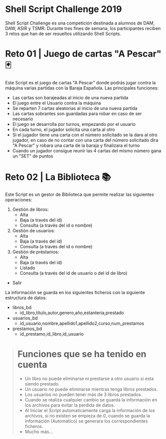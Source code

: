 # Shell Script Challenge 2019
Shell Script Challenge es una competición destinada a alumnos de DAM, DAW, ASIR y TSMR.
Durante tres fines de semana, los participantes reciben 3 retos que han de ser resueltos utilizando Shell Scripts.

# Reto 01 | Juego de cartas "A Pescar" 🃏
Este Script es el juego de cartas "A Pescar" donde podrás jugar contra la máquina varias partidas con la Baraja Española.
Las principales funciones:
+ Las cartas son barajeadas al inicio de una nueva partida
+ El juego entre el Usuario contra la máquina
+ Se reparten 7 cartas aleatorias al inicio de una nueva partida
+ Las cartas sobrantes son guardadas para robar en caso de ser necesario
+ El juego se desarrolla por turnos, empezando por el usuario
+ En cada turno, el jugador solicita una carta al otro
+ Si el jugador tiene una carta con el número solicitado se la dara al otro jugador, en caso de no contar con una carta del número solicitado dira "A Pescar" y robara una carta de la baraja y finalizara el turno
+ Cuando un jugador consigue reunir las 4 cartas del mismo número gana un "SET" de puntos

# Reto 02 | La Biblioteca 📚
Este Script es un gestor de Biblioteca que permite realizar las siguientes operaciones:
1. Gestión de libros:
    + Alta
    + Baja (a través del id)
    + Consulta (a través del id o nombre)
2. Gestión de usuarios:
    + Alta
    + Baja (a través del id)
    + Consulta (a través del id o nombre)
3. Gestión de préstamos:
    + Alta
    + Baja (a través del id)
    + Listado
    + Consulta (a través del id de usuario o del id de libro)
+ Salir

La información se guarda en los siguientes ficheros con la siguiente estructura de datos:
+ libros_bd
    + id_libro,título,autor,genero,año,estanteria,prestado
+ usuarios_bd
    + id_usuario,nombre,apellido1,apellido2,curso,num_prestamos
+ prestamos_bd
    + id_prestamo,id_libro,id_usuario

> # Funciones que se ha tenido en cuenta
> - Un libro no puede eliminarse ni prestarse a otro usuario si esta siendo prestado.
> - Un usuario no puede eliminarse mientras tenga libros prestados.
> - Los usuarios no pueden tener más de 3 libros prestados.
> - Cuando se realiza cualquier cambio se guarda la información en los archivos para evitar la perdida de datos.
> - Al Iniciar el Script automaticamente carga la información de los archivos, si no existen se empieza de 0, cuando se guarda la información (Automatico) se generara los correspondientes ficheros.
> - Mucho más...